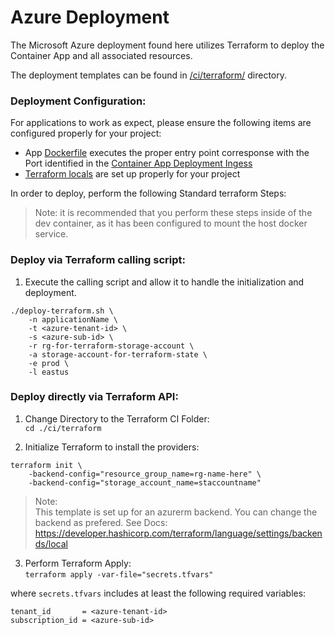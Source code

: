 # Azure Deployment
The Microsoft Azure deployment found here utilizes Terraform to deploy the Container App and all associated resources.

The deployment templates can be found in [/ci/terraform/](../ci/terraform/) directory.

### Deployment Configuration:
For applications to work as expect, please ensure the following items are configured properly for your project:
- App [Dockerfile](../template-ubuntu/Dockerfile) executes the proper entry point corresponse with the Port identified in the [Container App Deployment Ingess](../ci/terraform/container_app.tf)
- [Terraform locals](../ci/terraform/variables.tf) are set up properly for your project

In order to deploy, perform the following Standard terraform Steps:

> Note: it is recommended that you perform these steps inside of the dev container, as it has been configured to mount the host docker service.

### Deploy via Terraform calling script:

1. Execute the calling script and allow it to handle the initialization and deployment.
```
./deploy-terraform.sh \
    -n applicationName \
    -t <azure-tenant-id> \
    -s <azure-sub-id> \
    -r rg-for-terraform-storage-account \
    -a storage-account-for-terraform-state \
    -e prod \
    -l eastus
```

### Deploy directly via Terraform API:
1. Change Directory to the Terraform CI Folder:  
`cd ./ci/terraform`

2. Initialize Terraform to install the providers:  
```
terraform init \  
    -backend-config="resource_group_name=rg-name-here" \  
    -backend-config="storage_account_name=staccountname"  
```

> Note:  
    This template is set up for an azurerm backend. You can change the backend as prefered.
    See Docs: https://developer.hashicorp.com/terraform/language/settings/backends/local

3. Perform Terraform Apply:  
`terraform apply -var-file="secrets.tfvars"`

where `secrets.tfvars` includes at least the following required variables:  

```
tenant_id       = <azure-tenant-id>
subscription_id = <azure-sub-id>
```
